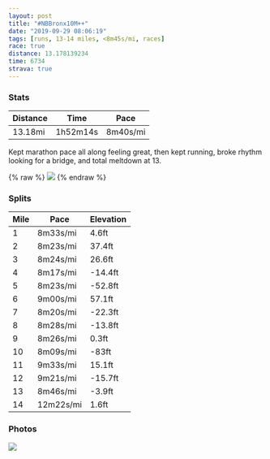 ```yaml
---
layout: post
title: "#NBBronx10M++"
date: "2019-09-29 08:06:19"
tags: [runs, 13-14 miles, <8m45s/mi, races]
race: true
distance: 13.178139234
time: 6734
strava: true
---
```


### Stats

| Distance | Time | Pace |
|----------|------|------|
|13.18mi|1h52m14s|8m40s/mi|

Kept marathon pace all along feeling great, then kept running, broke rhythm looking for a bridge, and total meltdown at 13.

{% raw %}
<img src='https://maps.googleapis.com/maps/api/staticmap?maptype=roadmap&path=enc:ewexFrrdbMk@@m@_@wDsAwAiAwBsA{BuBgC{AgDkDO]{AsAgDsDqA}AkGqFaAa@_Aq@_Bw@_Bc@{@g@yCcAyH}AuAg@]?kAk@{EoAiB_A}AkBmBeDMYHIu@u@gBuCmBaCuHsImBo@uGoFoGqEuCyBoCaCoE}C[]aBu@oCgBwB}@e@e@}GsDwJgE_DiBaC_AgA{@I[w@_@i@BkAi@u@m@K[aAy@eCmAaDeC}C}BaCsA}DaDeAk@g@k@}GyEk@i@s@gAuCwGoBgDiAgBeDqDoJoDqG{B{AYcDwA_GcBu@CcC}@YFs@p@HPSJDLCLyAhA}@|@w@pAc@`@iB|@oBp@o@IG]j@k@xCgAhBcAh@Ox@m@rAyAb@Qf@FE_AXg@pD[pE}An@c@nCsChAo@xEgAvAk@fIkBf@WVa@n@AfEgAjD?CVuAt@[^oBj@Yb@IEkCZ_HpB_NrCmBr@aCxAiD`AK\l@nAtAv@~KnDdC|@b@`@bE|@bIdDpAjAt@`AdDhGtCpGz@lAnAjAbCnBxH|EpErDn@VlEhD~@|@jEfCpB`BzCpBl@DpCxAvBn@|D~BfC|@fAr@rMlGzHdF|JfHtDrCjGfFxBnAtBhB~A|@zDnDdDnEjE`HfAjCr@|@pAdAtD`B~CbAjI~AfA`@lFfAvDxAbB|@pEhDjExErBdB`AhAbCbCrEvDvCzClAbA|BvAjEnBlCjBxBjAn@LpFxBlG~C~@VHVQxAwA|F[rC[jAe@jDu@lB]Zp@v@CQ^w@d@{AvAX`AEvBbAp@Jb@KVFdAz@tC|AlBf@dCrAjBr@h@HTRzBX`A?jCbB`Dt@vAl@LSl@iCd@oAl@uCtANb@Pr@n@~ElAr@{BvA`@bAG|Ah@DP|@`@`AYn@LhA~@tC~Ap@l@J`@m@~Ac@fBaB`EQv@@lDF`AOrBHj@T`@pBlAnCdC|@b@jAnA^f@f@Pt@l@rArAdCvAr@Jn@l@lBbAjCpB\b@jAb@RXZLpAxAnATf@VFPfClBEj@`@YbATj@X\t@|ErCZb@bCdBjAn@VXNA^j@xBjAfAd@LVbAb@t@p@~Av@tAlAz@b@X\`CfAnAvAxA`An@JVf@hBz@HV~BlAh@j@vAh@bAt@HPhAr@hBh@B`@dAjA^\xBt@b@f@JC\`@VJ&key=AIzaSyC1MId7bFpkLXNAaYhBSTb8jLyiSqzbDtM&size=800x800&markers=color:yellow|label:S|40.83075,-73.92058&markers=color:green|label:F|40.79278999999998,-73.95022999999989'>
{% endraw %}

### Splits

| Mile | Pace | Elevation |
|------|------|-----------|
|1|8m33s/mi|4.6ft|
|2|8m23s/mi|37.4ft|
|3|8m24s/mi|26.6ft|
|4|8m17s/mi|-14.4ft|
|5|8m23s/mi|-52.8ft|
|6|9m00s/mi|57.1ft|
|7|8m20s/mi|-22.3ft|
|8|8m28s/mi|-13.8ft|
|9|8m26s/mi|0.3ft|
|10|8m09s/mi|-83ft|
|11|9m33s/mi|15.1ft|
|12|9m21s/mi|-15.7ft|
|13|8m46s/mi|-3.9ft|
|14|12m22s/mi|1.6ft|

### Photos
<img src='https://dgtzuqphqg23d.cloudfront.net/56lqQHTu_oDvwzHmpBx6ObL6HsEUGVtNJBZWajbQmq0-768x640.jpg'>

